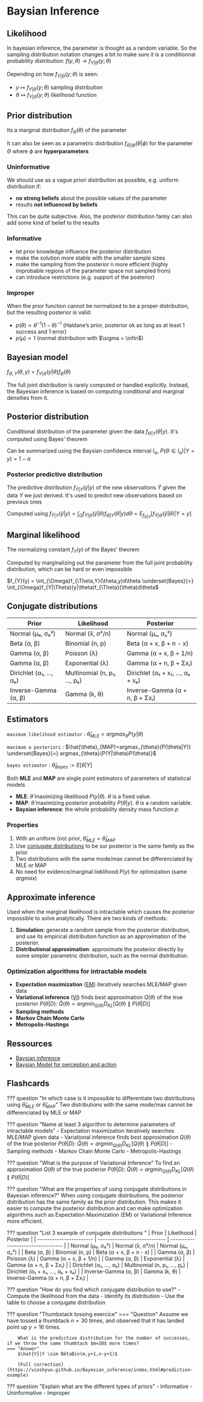 # Baysian Inference

## Likelihood
In bayesian inference, the parameter is thought as a random variable. So the sampling distribution notation changes a bit to make sure it is a conditionnal probability distribution: $f(y,\theta) \rightarrow f_{Y|\Theta}(y;\theta)$

Depending on how $f_{Y|\Theta}(y;\theta)$ is seen:

- $y \mapsto f_{Y|\Theta}(y;\theta)$ sampling distribution
- $\theta \mapsto f_{Y|\Theta}(y;\theta)$ likelihood function

## Prior distribution
Its a marginal distribution $f_{\Theta}(\theta)$ of the parameter

It can also be seen as a parametric distribution $f_{\Theta|\Phi}(\theta|\phi)$ for the parameter ${\Theta}$ where $\phi$ are **hyperparameters**

### Uninformative
We should use as a vague priori distribution as possible, e.g. uniform distribution if:

- **no strong beliefs** about the possible values of the parameter
- results **not influenced by beliefs**

This can be quite subjective. Also, the posterior distribution famiy can also add some kind of belief to the results

### Informative

- let prior knowledge influence the posterior distribution
- make the solution more stable with the smaller sample sizes
- make the sampling from the posterior n more efficient (highly improbable regions of the parameter space not sampled from)
- can introduce restrictions (e.g. support of the posterior)

### Improper
When the prior function cannot be normalized to be a proper distribution, but the resulting posterior is valid:

- $p(\theta) \propto \theta^{-1}(1-\theta)^{-1}$ (Haldane’s prior, posterior ok as long as at least 1 success and 1 error)
- $p(\mu) \propto 1$ (normal distribution with $\sigma = \infin$)


## Bayesian model
$f_{\Theta,Y}(\theta,y)=f_{Y|\Theta}(y|\theta)f_{\Theta}(\theta)$

The full joint distribution is rarely computed or handled explicitly. Instead, the Bayesian inference is based on computing conditional and marginal densities from it.

## Posterior distribution
Conditional distribution of the parameter given the data $f_{\Theta|Y}(\theta|y)$. It's computed using Bayes' theorem

Can be summarized using the Baysian confidence interval $I_{\alpha}$, $P(\Theta \in I_{\alpha})|Y=y) = 1-\alpha$

### Posterior predictive distribution
The predictive distribution $f_{\tilde{Y}|Y}(\tilde{y}|y)$ of the new observations $\tilde{Y}$ given the data $Y$ we just derived. It's used to predict new observations based on previous ones

Computed using $f_{\tilde{Y}|Y}(\tilde{y}|y) = \int_{\Omega}f_{\tilde{Y}|\Theta}(\tilde{y}|\theta)f_{\Theta|Y}(\theta|y)d\theta=E_{f_{\Theta|Y}}[f_{\tilde{Y}|\Theta}(\tilde{y}|\theta)|Y=y]$

## Marginal likelihood
The normalizing constant $f_{Y}(y)$ of the Bayes’ theorem

Computed by marginalizing out the parameter from the full joint probability distribution, which can be hard or even impossible

$f_{Y}(y) = \int_{\Omega}f_{\Theta,Y}(\theta,y)d\theta \underset{Bayes}{=} \int_{\Omega}f_{Y|\Theta}(y|\theta)f_{\Theta}(\theta)d\theta$

## Conjugate distributions
| Prior                   | Likelihood                   | Posterior                         |
| ----------------------- | ---------------------------- | --------------------------------- |
| Normal (μ₀, σ₀²)        | Normal (x̄, σ²/n)             | Normal (μₙ, σₙ²)                  |
| Beta (α, β)             | Binomial (n, p)              | Beta (α + x, β + n - x)           |
| Gamma (α, β)            | Poisson (λ)                  | Gamma (α + x, β + 1/n)            |
| Gamma (α, β)            | Exponential (λ)              | Gamma (α + n, β + Σxᵢ)            |
| Dirichlet (α₁, ..., αₖ) | Multinomial (n, p₁, ..., pₖ) | Dirichlet (α₁ + x₁, ..., αₖ + xₖ) |
| Inverse-Gamma (α, β)    | Gamma (k, θ)                 | Inverse-Gamma (α + n, β + Σxᵢ)    |

## Estimators
`maximum likelihood estimator`
: $\hat{\theta}_{MLE}=argmax_{\theta}{P(y|\theta)}$

`maximum a posteriori`
: $\hat{\theta}_{MAP}=argmax_{\theta}{P(\theta|Y)} \underset{Bayes}{=} argmax_{\theta}{P(Y|\theta)P(\theta)}$

`bayes estimator`
: $\hat{\theta}_{Bayes} := E[\theta|Y]$

Both **MLE** and **MAP** are single point estimators of parameters of statistical models

- **MLE**: $\hat{\theta}$ maximizing likelihood ${P(y|\theta)}$. $\theta$ is a fixed value.
- **MAP**: $\hat{\theta}$ maximizing posterior probability ${P(\theta|y)}$. $\theta$ is a random variable.
- **Baysian inference**: the whole probability density mass function $p$

### Properties

1. With an uniform (no) prior, $\hat{\theta}_{MLE} = \hat{\theta}_{MAP}$
2. Use [conjugate distributions](https://vioshyvo.github.io/Bayesian_inference/conjugate-distributions.html) to be sur posterior is the same family as the prior
3. Two distributions with the same mode/max cannot be differenciated by MLE or MAP
4. No need for evidence/marginal lieklihood $P(y)$ for optimization (same $argmax$)

## Approximate inference
Used when the marginal likelihood is intractable which causes the posterior impossible to solve analytically. There are two kinds of methods:

1. **Simulation**: generate a random sample from the posterior distribution, and use its empirical distribution function as an approximation of the posterior.
2. **Distributional approximation**: approximate the posterior directly by some simpler parametric distribution, such as the normal distribution.

### Optimization algorithms for intractable models

- **Expectation maximization** ([EM](https://stats.stackexchange.com/a/524802)) iteratively searches MLE/MAP given data
- **Variational inference** ([VI](https://gregorygundersen.com/blog/2021/04/16/variational-inference/)) finds best
approximation $Q(\theta)$ of the true posterior $P(\theta|D)$:
$\hat{Q}(\theta)=argmin_{Q(\theta)}D_{KL}[Q(\theta) \parallel P(\theta|D)]$
- **Sampling methods**
- **Markov Chain Monte Carlo**
- **Metropolis-Hastings**

## Ressources

- [Baysian inference](https://vioshyvo.github.io/Bayesian_inference/index.html)
- [Baysian Model for perception and action](https://www.cns.nyu.edu/malab/static/files/Bayesian_models_of_perception_and_action_v3.pdf)

## Flashcards
??? question "In which case is it impossible to differentiate two distributions using $\hat{\theta}_{MLE}$ or $\hat{\theta}_{MAP}$"
    Two distributions with the same mode/max cannot be differenciated by MLE or MAP

??? question "Name at least 3 algorithm to determine parameters of intractable models"
    - Expectation maximization iteratively searches MLE/MAP given data
    - Variational inference  finds best
    approximation
    $Q(\theta)$ of the true posterior $P(\theta|D)$: $\hat{Q}(\theta)=argmin_{Q(\theta)}D_{KL}[Q(\theta) \parallel P(\theta|D)]$
    - Sampling methods
    - Markov Chain Monte Carlo
    - Metropolis-Hastings

??? question "What is the purpose of Variational Inference"
    To find an approximation $Q(\theta)$ of the true posterior $P(\theta|D)$:
    $\hat{Q}(\theta)=argmin_{Q(\theta)}D_{KL}[Q(\theta) \parallel P(\theta|D)]$

??? question "What are the properties of using conjugate distributions in Bayesian inference?"
    When using conjugate distributions, the posterior distribution has the same family as the prior distribution. This makes it easier to compute the posterior distribution and can make optimization algorithms such as Expectation Maximization (EM) or Variational Inference more efficient.

??? question "List 3 example of conjugate distributions "
    | Prior                   | Likelihood                   | Posterior                         |
    | ----------------------- | ---------------------------- | --------------------------------- |
    | Normal (μ₀, σ₀²)        | Normal (x̄, σ²/n)             | Normal (μₙ, σₙ²)                  |
    | Beta (α, β)             | Binomial (n, p)              | Beta (α + x, β + n - x)           |
    | Gamma (α, β)            | Poisson (λ)                  | Gamma (α + x, β + 1/n)            |
    | Gamma (α, β)            | Exponential (λ)              | Gamma (α + n, β + Σxᵢ)            |
    | Dirichlet (α₁, ..., αₖ) | Multinomial (n, p₁, ..., pₖ) | Dirichlet (α₁ + x₁, ..., αₖ + xₖ) |
    | Inverse-Gamma (α, β)    | Gamma (k, θ)                 | Inverse-Gamma (α + n, β + Σxᵢ)    |

??? question "How do you find which conjugate distribution to use?"
    - Compute the likelihood from the data
    - Identify its distribution
    - Use the table to choose a conjugate distribution

??? question "Thumbstack tossing exercice"
    === "Question"
        Assume we have tossed a thumbtack $n=30$ times, and observed that it has landed point up $y=16$ times.

        What is the predictive distribution for the number of successes, if we throw the same thumbtack $m=10$ more times?
    === "Answer"
        $\hat{Y}|Y \sim BêtaBin(m,y+1,n-y+1)$

        [Full correction](https://vioshyvo.github.io/Bayesian_inference/index.html#prediction-example)

??? question "Explain what are the different types of priors"
    - Informative
    - Uninformative
    - Improper
